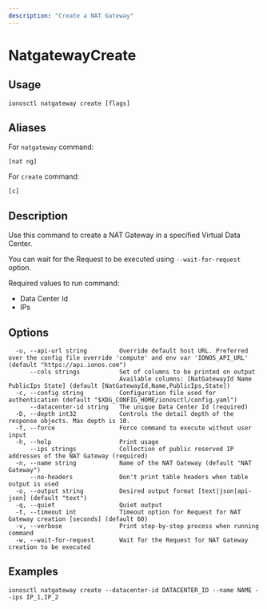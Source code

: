 ```yaml
---
description: "Create a NAT Gateway"
---
```


# NatgatewayCreate

## Usage

```text
ionosctl natgateway create [flags]
```

## Aliases

For `natgateway` command:

```text
[nat ng]
```

For `create` command:

```text
[c]
```

## Description

Use this command to create a NAT Gateway in a specified Virtual Data Center.

You can wait for the Request to be executed using `--wait-for-request` option.

Required values to run command:

* Data Center Id
* IPs

## Options

```text
  -u, --api-url string         Override default host URL. Preferred over the config file override 'compute' and env var 'IONOS_API_URL' (default "https://api.ionos.com")
      --cols strings           Set of columns to be printed on output 
                               Available columns: [NatGatewayId Name PublicIps State] (default [NatGatewayId,Name,PublicIps,State])
  -c, --config string          Configuration file used for authentication (default "$XDG_CONFIG_HOME/ionosctl/config.yaml")
      --datacenter-id string   The unique Data Center Id (required)
  -D, --depth int32            Controls the detail depth of the response objects. Max depth is 10.
  -f, --force                  Force command to execute without user input
  -h, --help                   Print usage
      --ips strings            Collection of public reserved IP addresses of the NAT Gateway (required)
  -n, --name string            Name of the NAT Gateway (default "NAT Gateway")
      --no-headers             Don't print table headers when table output is used
  -o, --output string          Desired output format [text|json|api-json] (default "text")
  -q, --quiet                  Quiet output
  -t, --timeout int            Timeout option for Request for NAT Gateway creation [seconds] (default 60)
  -v, --verbose                Print step-by-step process when running command
  -w, --wait-for-request       Wait for the Request for NAT Gateway creation to be executed
```

## Examples

```text
ionosctl natgateway create --datacenter-id DATACENTER_ID --name NAME --ips IP_1,IP_2
```

